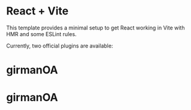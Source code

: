 # React + Vite

This template provides a minimal setup to get React working in Vite with HMR and some ESLint rules.

Currently, two official plugins are available:

# girmanOA
# girmanOA
